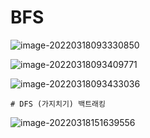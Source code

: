 # BFS

![image-20220318093330850](C:\Users\hans\AppData\Roaming\Typora\typora-user-images\image-20220318093330850.png)



![image-20220318093409771](C:\Users\hans\AppData\Roaming\Typora\typora-user-images\image-20220318093409771.png)

![image-20220318093433036](C:\Users\hans\AppData\Roaming\Typora\typora-user-images\image-20220318093433036.png)



	# DFS (가지치기) 백트래킹



![image-20220318151639556](C:\Users\hans\AppData\Roaming\Typora\typora-user-images\image-20220318151639556.png)